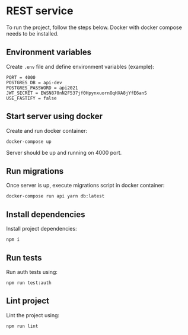 # REST service

To run the project, follow the steps below. Docker with docker compose needs to be installed.

## Environment variables

Create `.env` file and define environment variables (example):

```env
PORT = 4000
POSTGRES_DB = api-dev
POSTGRES_PASSWORD = api2021
JWT_SECRET = EWSN870nN2F537jf0HpynxuornOqHXA8jYfE6anS
USE_FASTIFY = false
```

## Start server using docker

Create and run docker container:

```console
docker-compose up
```

Server should be up and running on 4000 port.

## Run migrations

Once server is up, execute migrations script in docker container:

```console
docker-compose run api yarn db:latest
```

## Install dependencies

Install project dependencies:

```console
npm i
```

## Run tests

Run auth tests using:

```console
npm run test:auth
```

## Lint project

Lint the project using:

```console
npm run lint
```
